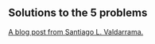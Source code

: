 ## Solutions to the 5 problems

[A blog post from Santiago L. Valdarrama.](https://blog.svpino.com/2015/05/07/five-programming-problems-every-software-engineer-should-be-able-to-solve-in-less-than-1-hour)